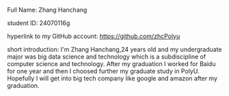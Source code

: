 Full Name: Zhang Hanchang

student ID: 24070116g

hyperlink to my GitHub account: https://github.com/zhcPolyu

short introduction:
I'm Zhang Hanchang,24 years old and my undergraduate major was big data science and technology which is a subdiscipline of computer science and technology. After my graduation I worked for Baidu for one year and then I choosed further my graduate study in PolyU. Hopefully I will get into big tech company like google and amazon after my graduation.
